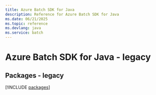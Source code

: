 ```yaml
---
title: Azure Batch SDK for Java
description: Reference for Azure Batch SDK for Java
ms.date: 06/21/2025
ms.topic: reference
ms.devlang: java
ms.service: batch
---
```

# Azure Batch SDK for Java - legacy
## Packages - legacy
[!INCLUDE [packages](batch-index.md)]